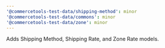 ```yaml
---
'@commercetools-test-data/shipping-method': minor
'@commercetools-test-data/commons': minor
'@commercetools-test-data/zone': minor
---
```


Adds Shipping Method, Shipping Rate, and Zone Rate models.
